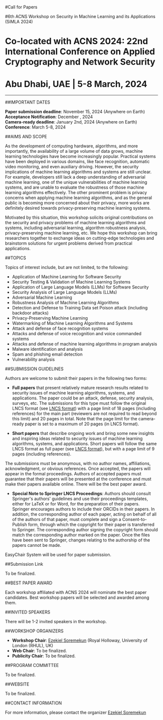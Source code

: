 
#Call for Papers

#6th ACNS Workshop on Security in Machine Learning and its Applications (SiMLA 2024)

# Co-located with ACNS 2024: 22nd International Conference on Applied Cryptography and Network Security 

# Abu Dhabi, UAE | 5-8 March, 2024
 
---

##IMPORTANT DATES

**Paper submission deadline**: November 15, 2024 (Anywhere on Earth)   
**Acceptance Notification**: December , 2024   
**Camera-ready deadline**: January 2nd, 2024  (Anywhere on Earth)   
**Conference**: March 5-8, 2024   

##AIMS AND SCOPE

As the development of computing hardware, algorithms, and more importantly, the availability of a large volume of data grows, machine learning technologies have become increasingly popular. Practical systems have been deployed in various domains, like face recognition, automatic video monitoring, and even auxiliary driving. However, the security implications of machine learning algorithms and systems are still unclear. For example, developers still lack a deep understanding of adversarial machine learning, one of the unique vulnerabilities of machine learning systems, and are unable to evaluate the robustness of those machine learning algorithms effectively. The other prominent problem is privacy concerns when applying machine learning algorithms, and as the general public is becoming more concerned about their privacy, more works are definitely desired towards privacy-preserving machine learning systems.

Motivated by this situation, this workshop solicits original contributions on the security and privacy problems of machine learning algorithms and systems, including adversarial learning, algorithm robustness analysis, privacy-preserving machine learning, etc. We hope this workshop can bring researchers together to exchange ideas on cutting-edge technologies and brainstorm solutions for urgent problems derived from practical applications.

##TOPICS

Topics of interest include, but are not limited, to the following:  

- Application of Machine Learning for Software Security  
- Security Testing & Validation of Machine Learning Systems  
- Application of Large Language Models (LLMs) for Software Security
- Security Analysis of Large Language Models (LLMs)
- Adversarial Machine Learning  
- Robustness Analysis of Machine Learning Algorithms  
- Detection and Defense to Training Data set Poison attack (including backdoor attacks)  
- Privacy-Preserving Machine Learning  
- Watermarking of Machine Learning Algorithms and Systems  
- Attack and defense of face recognition systems  
- Attacks and defense of voice recognition and voice commanded systems  
- Attacks and defense of machine learning algorithms in program analysis  
- Malware identification and analysis  
- Spam and phishing email detection  
- Vulnerability analysis  

##SUBMISSION GUIDELINES

Authors are welcome to submit their papers in the following two forms:

- **Full papers** that present relatively mature research results related to security issues of machine learning algorithms, systems, and applications. The paper could be an attack, defense, security analysis, surveys, etc. The submissions for this type must follow the original LNCS format (see [LNCS format](https://www.springer.com/gp/computer-science/lncs/conference-proceedings-guidelines)) with a page limit of 18 pages (including references) for the main part (reviewers are not required to read beyond this limit) and 20 pages in total.  Note that the page limit for the camera-ready paper is set to a maximum of 20 pages (in LNCS format).

- **Short papers** that describe ongoing work and bring some new insights and inspiring ideas related to security issues of machine learning algorithms, systems, and applications. Short papers will follow the same LNCS format as full paper (see [LNCS format](https://www.springer.com/gp/computer-science/lncs/conference-proceedings-guidelines)), but with a page limit of 9 pages (including references).

The submissions must be anonymous, with no author names, affiliations, acknowledgment, or obvious references. Once accepted, the papers will appear in the formal proceedings. Authors of accepted papers must guarantee that their papers will be presented at the conference and must make their papers available online. There will be the best paper award.

- **Special Note to Springer LNCS Proceedings**: Authors should consult Springer's authors' guidelines and use their proceedings templates, either for LaTeX or for Word, for the preparation of their papers. Springer encourages authors to include their ORCIDs in their papers. In addition, the corresponding author of each paper, acting on behalf of all of the authors of that paper, must complete and sign a Consent-to-Publish form, through which the copyright for their paper is transferred to Springer. The corresponding author signing the copyright form should match the corresponding author marked on the paper. Once the files have been sent to Springer, changes relating to the authorship of the papers cannot be made.

EasyChair System will be used for paper submission.


##Submission Link

To be finalized.


##BEST PAPER AWARD

Each workshop affiliated with ACNS 2024 will nominate the best paper candidates. Best workshop papers will be selected and awarded among them.



##INVITED SPEAKERS

There will be 1-2 invited speakers in the workshop.


##WORKSHOP ORGANIZERS 

- **Workshop Chair**: [Ezekiel Soremekun](https://ezekiel-soremekun.github.io/) (Royal Holloway, University of London (RHUL), UK)  
- **Web Chair**: To be finalized.   
- **Publicity Chair**: To be finalized.   

##PROGRAM COMMITTEE

To be finalized.

##WEBSITE

To be finalized. 

##CONTACT INFORMATION

For more information, please contact the organizer [Ezekiel Soremekun](mailto:ezekiel.soremekun@rhul.ac.uk)
